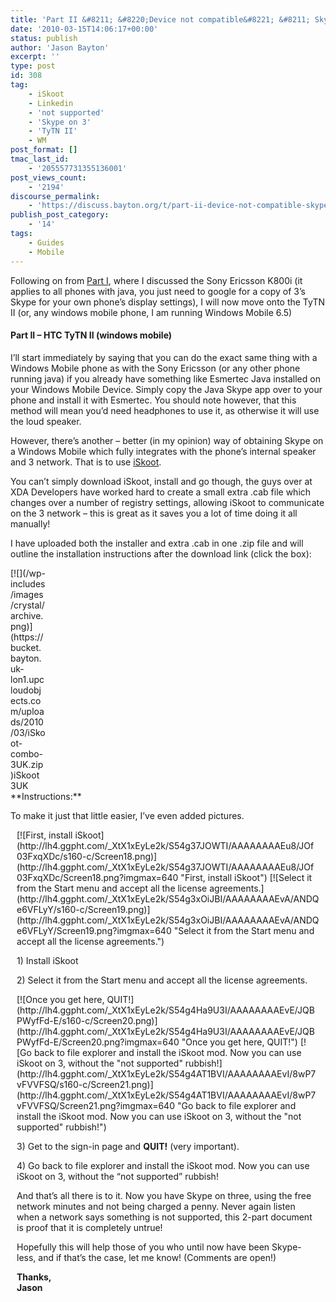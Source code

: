 ```yaml
---
title: 'Part II &#8211; &#8220;Device not compatible&#8221; &#8211; Skype on 3'
date: '2010-03-15T14:06:17+00:00'
status: publish
author: 'Jason Bayton'
excerpt: ''
type: post
id: 308
tag:
    - iSkoot
    - Linkedin
    - 'not supported'
    - 'Skype on 3'
    - 'TyTN II'
    - WM
post_format: []
tmac_last_id:
    - '205557731355136001'
post_views_count:
    - '2194'
discourse_permalink:
    - 'https://discuss.bayton.org/t/part-ii-device-not-compatible-skype-on-3/333'
publish_post_category:
    - '14'
tags:
    - Guides
    - Mobile
---
```

Following on from [Part I](/2010/03/part-i-device-not-compatible-skype-on-3/), where I discussed the Sony Ericsson K800i (it applies to all phones with java, you just need to google for a copy of 3’s Skype for your own phone’s display settings), I will now move onto the TyTN II (or, any windows mobile phone, I am running Windows Mobile 6.5)

#### Part II – HTC TyTN II (windows mobile)

I’ll start immediately by saying that you can do the exact same thing with a Windows Mobile phone as with the Sony Ericsson (or any other phone running java) if you already have something like Esmertec Java installed on your Windows Mobile Device. Simply copy the Java Skype app over to your phone and install it with Esmertec. You should note however, that this method will mean you’d need headphones to use it, as otherwise it will use the loud speaker.

However, there’s another – better (in my opinion) way of obtaining Skype on a Windows Mobile which fully integrates with the phone’s internal speaker and 3 network. That is to use [iSkoot](http://www.iskoot.com/).

You can’t simply download iSkoot, install and go though, the guys over at XDA Developers have worked hard to create a small extra .cab file which changes over a number of registry settings, allowing iSkoot to communicate on the 3 network – this is great as it saves you a lot of time doing it all manually!

I have uploaded both the installer and extra .cab in one .zip file and will outline the installation instructions after the download link (click the box):

<div class="wp-caption alignnone" style="width: 56px">[![](/wp-includes/images/crystal/archive.png)](https://bucket.bayton.uk-lon1.upcloudobjects.com/uploads/2010/03/iSkoot-combo-3UK.zip)iSkoot 3UK

</div>**Instructions:**

To make it just that little easier, I’ve even added pictures.

<div class="pie-gallery alignGalleryLeft"><div class="pie-item" style="margin: 10px 10px 10px 10px;"><span style="font-weight: normal;">[![First, install iSkoot](http://lh4.ggpht.com/_XtX1xEyLe2k/S54g37JOWTI/AAAAAAAAEu8/JOf03FxqXDc/s160-c/Screen18.png)](http://lh4.ggpht.com/_XtX1xEyLe2k/S54g37JOWTI/AAAAAAAAEu8/JOf03FxqXDc/Screen18.png?imgmax=640 "First, install iSkoot") [![Select it from the Start menu and accept all the license agreements.](http://lh4.ggpht.com/_XtX1xEyLe2k/S54g3xOiJBI/AAAAAAAAEvA/ANDQe6VFLyY/s160-c/Screen19.png)](http://lh4.ggpht.com/_XtX1xEyLe2k/S54g3xOiJBI/AAAAAAAAEvA/ANDQe6VFLyY/Screen19.png?imgmax=640 "Select it from the Start menu and accept all the license agreements.") </span>

<span style="font-weight: normal;">1) Install iSkoot</span>

<span style="font-weight: normal;">2) Select it from the Start menu and accept all the license agreements.</span>

</div><div class="pie-item" style="margin: 10px 10px 10px 10px;"><span style="font-weight: normal;">[![Once you get here, QUIT!](http://lh4.ggpht.com/_XtX1xEyLe2k/S54g4Ha9U3I/AAAAAAAAEvE/JQBPWyfFd-E/s160-c/Screen20.png)](http://lh4.ggpht.com/_XtX1xEyLe2k/S54g4Ha9U3I/AAAAAAAAEvE/JQBPWyfFd-E/Screen20.png?imgmax=640 "Once you get here, QUIT!") [![Go back to file explorer and install the iSkoot mod. Now you can use iSkoot on 3, without the "not supported" rubbish!](http://lh4.ggpht.com/_XtX1xEyLe2k/S54g4AT1BVI/AAAAAAAAEvI/8wP7vFVVFSQ/s160-c/Screen21.png)](http://lh4.ggpht.com/_XtX1xEyLe2k/S54g4AT1BVI/AAAAAAAAEvI/8wP7vFVVFSQ/Screen21.png?imgmax=640 "Go back to file explorer and install the iSkoot mod. Now you can use iSkoot on 3, without the "not supported" rubbish!") </span>

<span style="font-weight: normal;">3) Get to the sign-in page and </span><span style="font-weight: normal;">**QUIT!** (very important).</span>

<span style="font-weight: normal;"> </span><span style="font-weight: normal;">4) Go back to file explorer and install the iSkoot mod. Now you can use iSkoot on 3, without the “not supported” rubbish!</span>

</div><div class="pie-item" style="margin: 10px 10px 10px 10px;"><span style="font-weight: normal;">And that’s all there is to it. Now you have Skype on three, using the free network minutes and not being charged a penny. Never again listen when a network says something is not supported, this 2-part document is proof that it is completely untrue! </span>

<span style="font-weight: normal;">Hopefully this will help those of you who until now have been Skype-less, and if that’s the case, let me know! (Comments are open!)</span>

<span style="font-weight: normal;">**Thanks,  
Jason** </span>

</div></div>